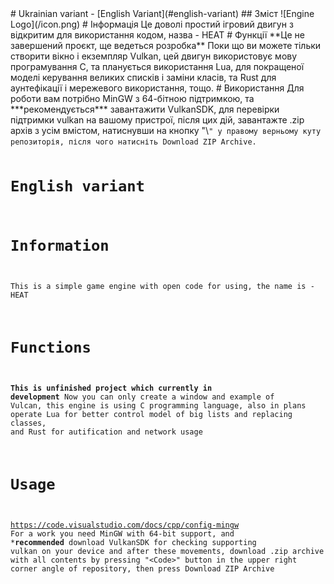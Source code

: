 <title>HEAT Engine</title>
# Ukrainian variant
- [English Variant](#english-variant)
## Зміст
![Engine Logo](/icon.png)
# Інформація
Це доволі простий ігровий двигун з відкритим для використання кодом, назва - HEAT
# Функції
**Це не завершений проєкт, ще ведеться розробка** Поки що ви можете тільки створити вікно і екземпляр Vulkan, цей двигун використовує мову програмування C, та планується використання Lua, для покращеної моделі керування великих списків і заміни класів, та Rust для аунтефікації і мережевого використання, тощо.
# Використання
Для роботи вам потрібно MinGW з 64-бітною підтримкою, та ***рекомендується*** завантажити VulkanSDK, для перевірки підтримки vulkan на вашому пристрої, після цих дій, завантажте .zip архів з усім вмістом, натиснувши на кнопку "\<Code>" у правому верньому куту репозиторія, після чого натисніть Download ZIP Archive.

# English variant
# Information
This is a simple game engine with open code for using, the name is - HEAT
# Functions
**This is unfinished project which currently in development** Now you can only create a window and example of Vulcan, this engine is using C programming language, also in plans operate Lua for better control model of big lists and replacing classes, and Rust for autification and network usage
# Usage
https://code.visualstudio.com/docs/cpp/config-mingw
For a work you need MinGW with 64-bit support, and ***recommended** download VulkanSDK for checking supporting vulkan on your device and after these movements, download .zip archive with all contents by pressing "\<Code>" button in the upper right corner angle of repository, then press Download ZIP Archive
